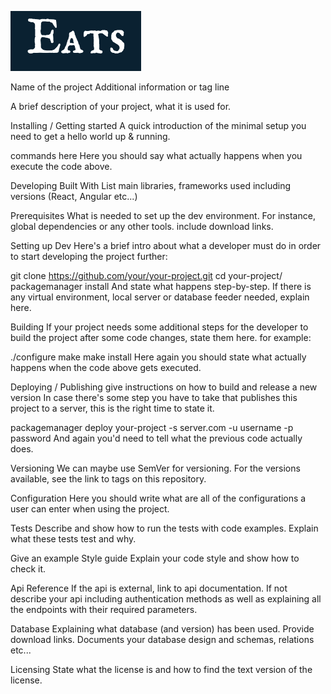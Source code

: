 ![EatsLogo](https://github.com/jdursema/Eats/blob/master/EatsLogo.png)

Name of the project
Additional information or tag line

A brief description of your project, what it is used for.

Installing / Getting started
A quick introduction of the minimal setup you need to get a hello world up & running.

commands here
Here you should say what actually happens when you execute the code above.

Developing
Built With
List main libraries, frameworks used including versions (React, Angular etc...)

Prerequisites
What is needed to set up the dev environment. For instance, global dependencies or any other tools. include download links.

Setting up Dev
Here's a brief intro about what a developer must do in order to start developing the project further:

git clone https://github.com/your/your-project.git
cd your-project/
packagemanager install
And state what happens step-by-step. If there is any virtual environment, local server or database feeder needed, explain here.

Building
If your project needs some additional steps for the developer to build the project after some code changes, state them here. for example:

./configure
make
make install
Here again you should state what actually happens when the code above gets executed.

Deploying / Publishing
give instructions on how to build and release a new version In case there's some step you have to take that publishes this project to a server, this is the right time to state it.

packagemanager deploy your-project -s server.com -u username -p password
And again you'd need to tell what the previous code actually does.

Versioning
We can maybe use SemVer for versioning. For the versions available, see the link to tags on this repository.

Configuration
Here you should write what are all of the configurations a user can enter when using the project.

Tests
Describe and show how to run the tests with code examples. Explain what these tests test and why.

Give an example
Style guide
Explain your code style and show how to check it.

Api Reference
If the api is external, link to api documentation. If not describe your api including authentication methods as well as explaining all the endpoints with their required parameters.

Database
Explaining what database (and version) has been used. Provide download links. Documents your database design and schemas, relations etc...

Licensing
State what the license is and how to find the text version of the license.
